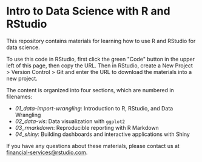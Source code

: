 # Intro to Data Science with R and RStudio

This repository contains materials for learning how to use R and RStudio for data science.

To use this code in RStudio, first click the green "Code" button in the upper left of this page, then copy the URL. Then in RStudio, create a New Project > Version Control > Git and enter the URL to download the materials into a new project.

The content is organized into four sections, which are numbered in filenames:

* _01_data-import-wrangling_: Introduction to R, RStudio, and Data Wrangling
* _02_data-vis_: Data visualization with `ggplot2`
* _03_rmarkdown_: Reproducible reporting with R Markdown
* _04_shiny_: Building dashboards and interactive applications with Shiny

If you have any questions about these materials, please contact us at financial-services@rstudio.com.
